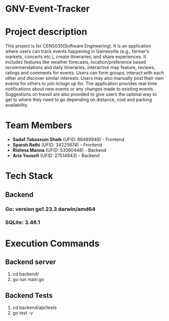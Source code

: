 # GNV-Event-Tracker

# Project description
This project is for CEN5035(Software Engineering). It is an application where users can track events happening in Gainesville (e.g., farmer’s markets, concerts etc.), create itineraries, and share experiences. It includes features like weather forecasts, location/preference based recommendations and daily itineraries, interactive map feature, reviews, ratings and comments for events.
Users can form groups, interact with each other and discover similar interests.
Users may also manually post their own events for others to join in/sign up for.
The application provides real-time notifications about new events or any changes made to existing events. Suggestions on transit are also provided to give users the optimal way to get to where they need to go depending on distance, cost and parking availability.

# Team Members
- **Sadaf Tabassum Shaik** (UFID: 88489948) - Frontend
- **Sparsh Rathi** (UFID: 34225674) - Frontend
- **Rishma Manna** (UFID: 53560448) - Backend
- **Aria Yousefi** (UFID: 27514943) - Backend


# Tech Stack
## Backend
### Go: version go1.23.3 darwin/amd64
### SQLite: 3.46.1

# Execution Commands
## Backend server
1. cd backend/
2. go run main.go
## Backend Tests
1. cd backend/api/tests
2. go test -v

